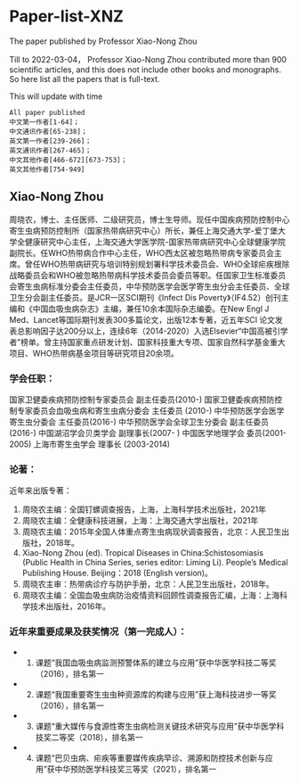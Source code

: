 # Paper-list-XNZ
 The paper published by Professor Xiao-Nong Zhou

Till to 2022-03-04， Professor Xiao-Nong Zhou contributed more than 900 scientific articles, and this does not include other books and monographs. So here list all the papers that is full-text.

This will update with time

```
All paper published
中文第一作者[1-64]；  
中文通讯作者[65-238]；  
英文第一作者[239-266]；  
英文通讯作者[267-465]；
中文其他作者[466-672][673-753]；
英文其他作者[754-949]
```
## Xiao-Nong Zhou

周晓农，博士、主任医师、二级研究员，博士生导师。现任中国疾病预防控制中心寄生虫病预防控制所（国家热带病研究中心）所长，兼任上海交通大学-爱丁堡大学全健康研究中心主任，上海交通大学医学院-国家热带病研究中心全球健康学院副院长。任WHO热带病合作中心主任，WHO西太区被忽略热带病专家委员会主席。曾任WHO热带病研究与培训特别规划署科学技术委员会、WHO全球疟疾根除战略委员会和WHO被忽略热带病科学技术委员会委员等职。任国家卫生标准委员会寄生虫病标准分委会主任委员，中华预防医学会医学寄生虫分会主任委员、全球卫生分会副主任委员。是JCR一区SCI期刊《Infect Dis Poverty》（IF4.52）创刊主编和《中国血吸虫病杂志》主编，兼任10余本国际杂志编委。在New Engl J Med、Lancet等国际期刊发表300多篇论文，出版12本专著，近五年SCI 论文发表总影响因子达200分以上，连续6年（2014-2020）入选Elsevier“中国高被引学者”榜单。曾主持国家重点研发计划、国家科技重大专项、国家自然科学基金重大项目、WHO热带病基金项目等研究项目20余项。


### 学会任职：
国家卫健委疾病预防控制专家委员会 副主任委员(2010-)
国家卫健委疾病预防控制专家委员会血吸虫病和寄生虫病分委会 主任委员 (2010-) 
中华预防医学会医学寄生虫分委会 主任委员(2016-)
中华预防医学会全球卫生分委会 副主任委员(2016-)
中国湖沼学会贝类学会 副理事长(2007- )
中国医学地理学会 委员(2001- 2005)
上海市寄生虫学会 理事长 (2003-2014)

### 论著：
近年来出版专著：

1. 周晓农主编：全国钉螺调查报告，上海，上海科学技术出版社，2021年
1. 周晓农主编：全健康科技进展，上海：上海交通大学出版社，2021年
1. 周晓农主编：2015年全国人体重点寄生虫病现状调查报告，北京：人民卫生出版社，2018年。
1. Xiao-Nong Zhou (ed). Tropical Diseases in China:Schistosomiasis (Public Health in China Series, series editor: Liming Li). People’s Medical Publishing House. Beijing：2018  (English version)。
1. 周晓农主审：热带病诊疗与防护手册，北京：人民卫生出版社，2018年。
1. 周晓农主编：全国血吸虫病防治疫情资料回顾性调查报告汇编，上海：上海科学技术出版社，2016年。

### 近年来重要成果及获奖情况（第一完成人）：
* 1) 课题“我国血吸虫病监测预警体系的建立与应用”获中华医学科技二等奖（2016），排名第一
* 2) 课题“我国重要寄生虫虫种资源库的构建与应用”获上海科技进步一等奖（2016），排名第一
* 3) 课题“重大媒传与食源性寄生虫病检测关键技术研究与应用”获中华医学科技奖二等奖（2018），排名第一
* 4) 课题“巴贝虫病、疟疾等重要媒传疾病早诊、溯源和防控技术创新与应用”获中华预防医学科技奖三等奖（2021），排名第一

